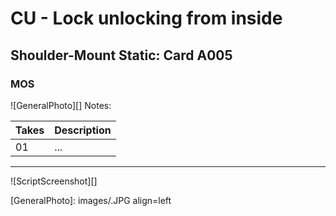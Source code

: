 # CU - Lock unlocking from inside

## Shoulder-Mount Static: Card A005

### MOS

![GeneralPhoto][]
Notes: 

| Takes | Description |
|:---|:----|
| 01 | ... |

----

![ScriptScreenshot][]


[GeneralPhoto]:  images/.JPG align=left
